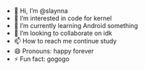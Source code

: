 - 👋 Hi, I’m @slaynna
- 👀 I’m interested in code for kernel 
- 🌱 I’m currently learning Android something 
- 💞️ I’m looking to collaborate on idk
- 📫 How to reach me continue study 
- 😄 Pronouns: happy forever 
- ⚡ Fun fact: gogogo

<!---
slaynna/slaynna is a ✨ special ✨ repository because its `README.md` (this file) appears on your GitHub profile.
You can click the Preview link to take a look at your changes.
--->
